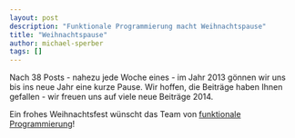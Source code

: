 ```yaml
---
layout: post
description: "Funktionale Programmierung macht Weihnachtspause"
title: "Weihnachtspause"
author: michael-sperber
tags: []
---
```


Nach 38 Posts - nahezu jede Woche eines - im Jahr 2013 gönnen wir uns
bis ins neue Jahr eine kurze Pause.  Wir hoffen, die Beiträge haben
Ihnen gefallen - wir freuen uns auf viele neue Beiträge 2014.

Ein frohes Weihnachtsfest wünscht das Team von [funktionale
Programmierung](http://funktionale-programmierung.de/)!
